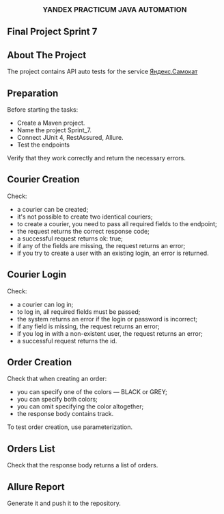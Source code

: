 <h3 align="center">YANDEX PRACTICUM JAVA AUTOMATION</h3>

## Final Project Sprint 7

## About The Project

The project contains API auto tests for the service [Яндекс.Самокат](https://qa-scooter.praktikum-services.ru/)

## Preparation

Before starting the tasks:

- Create a Maven project.
- Name the project Sprint_7.
- Connect JUnit 4, RestAssured, Allure.
- Test the endpoints

Verify that they work correctly and return the necessary errors.

## Courier Creation

Check:

- a courier can be created;
- it's not possible to create two identical couriers;
- to create a courier, you need to pass all required fields to the endpoint;
- the request returns the correct response code;
- a successful request returns ok: true;
- if any of the fields are missing, the request returns an error;
- if you try to create a user with an existing login, an error is returned.

## Courier Login

Check:

- a courier can log in;
- to log in, all required fields must be passed;
- the system returns an error if the login or password is incorrect;
- if any field is missing, the request returns an error;
- if you log in with a non-existent user, the request returns an error;
- a successful request returns the id.

## Order Creation

Check that when creating an order:

- you can specify one of the colors — BLACK or GREY;
- you can specify both colors;
- you can omit specifying the color altogether;
- the response body contains track.

To test order creation, use parameterization.

## Orders List

Check that the response body returns a list of orders.

## Allure Report

Generate it and push it to the repository.
